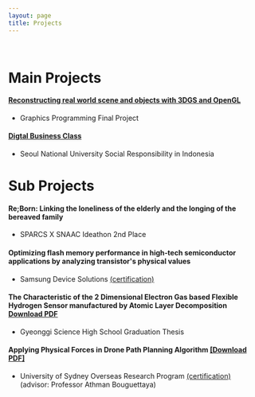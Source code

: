 ```yaml
---
layout: page
title: Projects
---
```


<br/>


# Main Projects

#### [Reconstructing real world scene and objects with 3DGS and OpenGL](https://junggyubae.github.io/2024-11-11-Scene-Reconstruction/)
- Graphics Programming Final Project

#### [Digtal Business Class](https://junggyubae.github.io/2024-01-21-Digital-Business-Class/)
- Seoul National University Social Responsibility in Indonesia




# Sub Projects

#### Re;Born: Linking the loneliness of the elderly and the longing of the bereaved family
- SPARCS X SNAAC Ideathon 2nd Place

#### Optimizing flash memory performance in high‑tech semiconductor applications by analyzing transistor's physical values
- Samsung Device Solutions [(certification)](/docs/Samsung_DS.pdf)

#### The Characteristic of the 2 Dimensional Electron Gas based Flexible Hydrogen Sensor manufactured by Atomic Layer Decomposition <a href="https://github.com/junggyubae/junggyubae.github.io/blob/master/docs/GSHS_thesis.pdf" download>Download PDF</a>
- Gyeonggi Science High School Graduation Thesis

#### Applying Physical Forces in Drone Path Planning Algorithm <a href="https://github.com/junggyubae/junggyubae.github.io/blob/master/docs/GSHS_orp.pdf" download>[Download PDF]</a>
- University of Sydney Overseas Research Program [(certification)](/docs/Sydney.pdf) (advisor: Professor Athman Bouguettaya) 

<br/>

